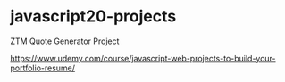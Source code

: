 # javascript20-projects
ZTM Quote Generator Project

https://www.udemy.com/course/javascript-web-projects-to-build-your-portfolio-resume/
